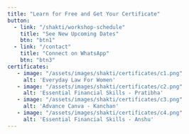 ```yaml
---
title: "Learn for Free and Get Your Certificate"
button:
  - link: "/shakti/workshop-schedule"
    title: "See New Upcoming Dates"
    btn: "btn1"
  - link: "/contact"
    title: "Connect on WhatsApp"
    btn: "btn3"
certificates:
   - image: "/assets/images/shakti/certificates/c1.png"
     alt: 'Everyday Law For Women' 
   - image: "/assets/images/shakti/certificates/c2.png"
     alt: 'Essential Financial Skills - Pratibha' 
   - image: "/assets/images/shakti/certificates/c3.png"
     alt: 'Advance Canva - Kanchan' 
   - image: "/assets/images/shakti/certificates/c4.png"
     alt: 'Essential Financial Skills - Anshu' 
---
```


